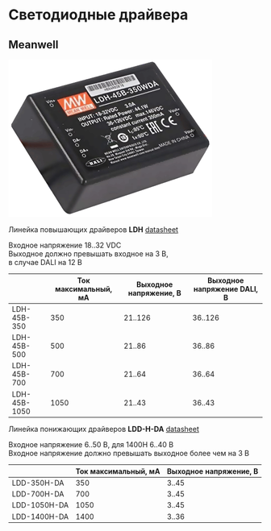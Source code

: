 # Светодиодные драйвера

## Meanwell

![](ldh45b.png)

Линейка повышающих драйверов __LDH__ [datasheet](LDH-45A-1050.pdf)

Входное напряжение 18..32 VDC  
Выходное должно превышать входное на 3 В,  
в случае DALI на 12 В

|  | Ток максимальный, мА  | Выходное напряжение, В | Выходное напряжение DALI, В
| ------ | ------- | ------ | ----- |
| LDH-45B-350  | 350  | 21..126 | 36..126 |
| LDH-45B-500  | 500  | 21..86  | 36..86  |
| LDH-45B-700  | 700  | 21..64  | 36..64  |
| LDH-45B-1050 | 1050 | 21..43  | 36..43  |

Линейка понижающих драйверов __LDD-H-DA__ [datasheet](LDD-1050H-DA.pdf)

Входное напряжение 6..50 В, для 1400Н 6..40 В  
Входное напряжение должно превышать выходное более чем на 3 В

|  | Ток максимальный, мА  | Выходное напряжение, В |
| ------ | ------- | ------ |
| LDD-350H-DA  | 350  | 3..45  |
| LDD-700H-DA  | 700  | 3..45  | 
| LDD-1050H-DA | 1050 | 3..45  | 
| LDD-1400H-DA | 1400 | 3..36  | 

